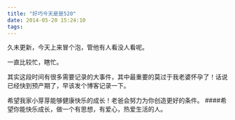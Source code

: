 ```yaml
---
title: "好巧今天是是520"
date: 2014-05-20 15:24:10
tags:
---
```


久未更新，今天上来冒个泡，管他有人看没人看呢。

一直比较忙，瞎忙。

其实这段时间有很多需要记录的大事件，其中最重要的莫过于我老婆怀孕了！话说已经快到预产期了，早该发个博客记录一下。

希望我家小芽芽能够健康快乐的成长！老爸会努力为你创造更好的条件。
####希望你能快乐成长，做一个有思想，有爱心，热爱生活的人。
